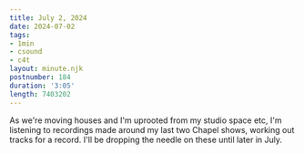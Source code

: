 ```yaml
---
title: July 2, 2024
date: 2024-07-02
tags:
- 1min
- csound
- c4t
layout: minute.njk
postnumber: 184
duration: '3:05'
length: 7403202
---
```

As we're moving houses and I'm uprooted from my studio space etc, I'm listening to recordings made around my last two Chapel shows, working out tracks for a record. I'll be dropping the needle on these until later in July.